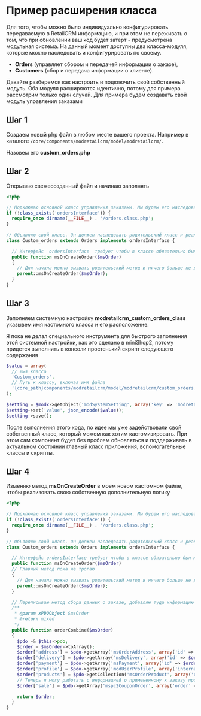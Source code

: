 # Пример расширения класса

Для того, чтобы можно было индивидуально конфигурировать передаваемую в RetailCRM информацию, и при этом не переживать о том, что при обновлении ваш код будет затерт - предусмотрена модульная система.
На данный момент доступны два класса-модуля, которые можно наследовать и конфигурировать по своему.

- **Orders** (управляет сбором и передачей информации о заказе),
- **Customers** (сбор и передача информации о клиенте).

Давайте разберемся как настроить и подключить свой собственный модуль.
Оба модуля расширяются идентично, потому для примера рассмотрим только один случай.
Для примера будем создавать свой модуль управления заказами

## Шаг 1

Создаем новый php файл в любом месте вашего проекта. Например в каталоге `/core/components/modretailcrm/model/modretailcrm/`.

Назовем его **custom_orders.php**

## Шаг 2

Открываю свежесозданный файл и начинаю заполнять

```php
<?php

// Подключаю основной класс управления заказами. Мы будем его наследовать
if (!class_exists('ordersInterface')) {
  require_once dirname(__FILE__) . '/orders.class.php';
}

// Объявляю свой класс. Он должен наследовать родительский класс и реализовывать определенный интерфейс
class Custom_orders extends Orders implements ordersInterface {

  // Интерфейс  ordersInterface  требует чтобы в классе обязательно был метод  msOnCreateOrder
  public function msOnCreateOrder($msOrder)
  {
    // Для начала можно вызвать родительский метод и ничего больше не делать.
    parent::msOnCreateOrder($msOrder);
  }
}
```

## Шаг 3

Заполняем системную настройку **modretailcrm_custom_orders_class** указывем имя кастомного класса и его расположение.

Я пока не делал специального инструмента для быстрого заполнения этой системной настройки, как это сделано в miniShop2, потому придется выполнить в консоли простенький скрипт следующего содержания

```php
$value = array(
  // Имя класса
  'Custom_orders',
  // Путь к классу, включая имя файла
  '{core_path}components/modretailcrm/model/modretailcrm/custom_orders.php'
);

$setting = $modx->getObject('modSystemSetting', array('key' => 'modretailcrm_custom_orders_class'));
$setting->set('value', json_encode($value));
$setting->save();
```

После выполнения этого кода, по идее мы уже задействовали свой собственный класс, который можем как хотим кастомизировать. При этом сам компонент будет без проблем обновляться и поддерживать в актуальном состоянии главный класс приложения, вспомогательные классы и скрипты.

## Шаг 4

Изменяю метод **msOnCreateOrder** в моем новом кастомном файле, чтобы реализовать свою собственную дополнительную логику

```php
<?php

// Подключаю основной класс управления заказами. Мы будем его наследовать
if (!class_exists('ordersInterface')) {
  require_once dirname(__FILE__) . '/orders.class.php';
}

// Объявляю свой класс. Он должен наследовать родительский класс и реализовывать определенный интерфейс
class Custom_orders extends Orders implements ordersInterface {

  // Интерфейс ordersInterface требует чтобы в классе обязательно был метод msOnCreateOrder
  public function msOnCreateOrder($msOrder)
  // Главный метод пока не трогаю
  {
    // Для начала можно вызвать родительский метод и ничего больше не делать.
    parent::msOnCreateOrder($msOrder);
  }

  // Переписываю метод сбора данных о заказе, добавляю туда информацию о свежевыпеченном msPromoCode2
  /**
   * @param xPDOObject $msOrder
   * @return mixed
   */
  public function orderCombine($msOrder)
  {
    $pdo =& $this->pdo;
    $order = $msOrder->toArray();
    $order['address'] = $pdo->getArray('msOrderAddress', array('id' => $order['address']), array('sortby' => 'id'));
    $order['delivery'] = $pdo->getArray('msDelivery', array('id' => $order['delivery']), array('sortby' => 'id'));
    $order['payment'] = $pdo->getArray('msPayment', array('id' => $order['payment']), array('sortby' => 'id'));
    $order['profile'] = $pdo->getArray('modUserProfile', array('internalKey' => $order['user_id']), array('sortby' => 'id'));
    $order['products'] = $pdo->getCollection('msOrderProduct', array('order_id' => $order['id']), array('sortby' => 'id'));
    // Теперь я могу работать с информацией о примененному к заказу промокоду
    $order['sale'] = $pdo->getArray('mspc2CouponOrder', array('order' => $order['id']));

    return $order;
  }
}
```
